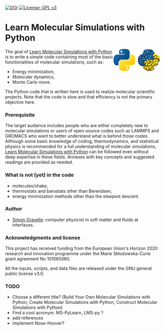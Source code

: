 [![DOI](https://zenodo.org/badge/443812727.svg)](https://zenodo.org/doi/10.5281/zenodo.13354423)
[![License: GPL v3](https://img.shields.io/badge/License-GPLv3-blue.svg)](https://www.gnu.org/licenses/gpl-3.0)

# Learn Molecular Simulations with Python

<img src="docs/source/_static/logo/logo-py.png" width="30%" align="right"/></a>

The goal of [Learn Molecular Simulations with Python](https://mdcourse.github.io/)
is to write a simple code containing most of the basic functionalities of molecular
simulations, such as:
- Energy minimization,
- Molecular dynamics,
- Monte Carlo move.

The Python code that is written here is used to realize molecular
scientific projects. Note that the code is slow and that efficiency is not the
primary objective here.

### Prerequisite

The target audience includes people who are either completely new to molecular simulations
or users of open-source codes such as LAMMPS and GROMACS who want to better understand
what is behind those codes. Although some basic knowledge of coding, thermodynamics, and
statistical physics is recommended for a full understanding of molecular simulations,
[Learn Molecular Simulations with Python](https://mdcourse.github.io/) can be followed
even without deep expertise in these fields. Annexes with key concepts and suggested
readings are provided as needed.

### What is not (yet) in the code

- molecules/shake,
- thermostats and barostats other than Berendsen,
- energy minimization methods other than the steepest descent.

### Author

- [Simon Gravelle](https://simongravelle.github.io/): computer physicist in soft matter
  and fluids at interfaces.

### Acknowledgments and license

This project has received funding from the European
Union's Horizon 2020 research and innovation programme
under the Marie Skłodowska-Curie grant agreement No 101065060.

All the inputs, scripts, and data files are released under the 
GNU general public license v3.0.

### TODO

- Choose a different title? (Build Your Own Molecular Simulations with Python,
  Create Molecular Simulations with Python, Construct Molecular Simulations with Python)
- Find a cool acronym. MS-PyLearn, LMS-py ?
- add references
- implement Nose-Hoover?
